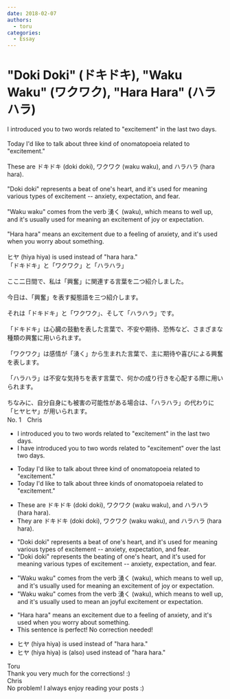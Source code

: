 ```yaml
---
date: 2018-02-07
authors:
  - toru
categories:
  - Essay
---
```


<h1 id="subject_show">"Doki Doki" (ドキドキ),  "Waku Waku" (ワクワク), "Hara Hara" (ハラハラ)</h1>
<div class="date" hidden>Feb 7, 2018 16:02</div>
<div id="post"><div id="body_show_ori">
I introduced you to two words related to "excitement" in the last two days.<br/><br/>Today I'd like to talk about three kind of onomatopoeia related to "excitement."<br/><br/>These are ドキドキ (doki doki), ワクワク (waku waku), and ハラハラ (hara hara).<br/><br/>"Doki doki" represents a beat of one's heart, and it's used for meaning various types of excitement -- anxiety, expectation, and fear.<br/><br/>"Waku waku" comes from the verb 湧く (waku), which means to well up, and it's usually used for meaning an excitement of joy or expectation.<br/><br/>"Hara hara" means an excitement due to a feeling of anxiety, and it's used when you worry about something.<br/><br/>ヒヤ (hiya hiya) is used instead of "hara hara."
</div></div>

<!-- more -->

<div id="post_ja"><div id="body_show_mo">
「ドキドキ」と「ワクワク」と「ハラハラ」<br/><br/>ここ二日間で、私は「興奮」に関連する言葉を二つ紹介しました。<br/><br/>今日は、「興奮」を表す擬態語を三つ紹介します。<br/><br/>それは「ドキドキ」と「ワクワク」、そして「ハラハラ」です。<br/><br/>「ドキドキ」は心臓の鼓動を表した言葉で、不安や期待、恐怖など、さまざまな種類の興奮に用いられます。<br/><br/>「ワクワク」は感情が「湧く」から生まれた言葉で、主に期待や喜びによる興奮を表します。<br/><br/>「ハラハラ」は不安な気持ちを表す言葉で、何かの成り行きを心配する際に用いられます。<br/><br/>ちなみに、自分自身にも被害の可能性がある場合は、「ハラハラ」の代わりに「ヒヤヒヤ」が用いられます。
</div></div>
<div id="block"><div class="first_name"> No. 1　<span class="just_name">Chris</span></div><div id="block2">
<ul class="correction_field">
<li class="incorrect">I introduced you to two words related to "excitement" in the last two days.</li>
<li class="corrected correct">
I <span class="f_blue">have </span>introduced you to two words related to "excitement" <span class="f_blue">over </span>the last two days.
</li>
</ul>
<ul class="correction_field">
<li class="incorrect">Today I'd like to talk about three kind of onomatopoeia related to "excitement."</li>
<li class="corrected correct">
Today I'd like to talk about three <span class="f_blue">kinds</span> of onomatopoeia related to "excitement."
</li>
</ul>
<ul class="correction_field">
<li class="incorrect">These are ドキドキ (doki doki), ワクワク (waku waku), and ハラハラ (hara hara).</li>
<li class="corrected correct">
<span class="f_blue">They </span>are ドキドキ (doki doki), ワクワク (waku waku), and ハラハラ (hara hara).
</li>
</ul>
<ul class="correction_field">
<li class="incorrect">"Doki doki" represents a beat of one's heart, and it's used for meaning various types of excitement -- anxiety, expectation, and fear.</li>
<li class="corrected correct">
"Doki doki" represents <span class="f_blue">the beating</span> of one's heart, and it's used for meaning various types of excitement -- anxiety, expectation, and fear.
</li>
</ul>
<ul class="correction_field">
<li class="incorrect">"Waku waku" comes from the verb 湧く (waku), which means to well up, and it's usually used for meaning an excitement of joy or expectation.</li>
<li class="corrected correct">
"Waku waku" comes from the verb 湧く (waku), which means to well up, and it's usually used <span class="f_blue">to mean </span>an <span class="f_blue">joyful excitement</span> or expectation.
</li>
</ul>
<ul class="correction_field">
<li class="incorrect">"Hara hara" means an excitement due to a feeling of anxiety, and it's used when you worry about something.</li>
<li class="corrected perfect">This sentence is perfect! No correction needed!</li>
</ul>
<ul class="correction_field">
<li class="incorrect">ヒヤ (hiya hiya) is used instead of "hara hara."</li>
<li class="corrected correct">
ヒヤ (hiya hiya) is <span class="f_blue">(also) </span>used instead of "hara hara."
</li>
</ul>
</div><div class="name"><span class="just_name">Toru</span><br>
Thank you very much for the corrections! :)
</div>
<div class="name"><span class="just_name">Chris</span><br>
No problem! I always enjoy reading your posts :)<br/>
</div>
</div>
